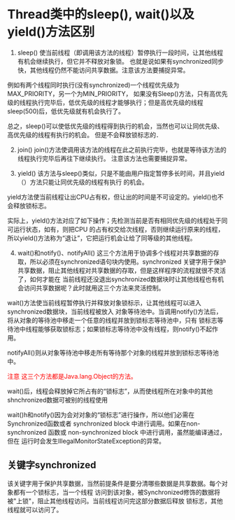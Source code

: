 # Thread类中的sleep(), wait()以及yield()方法区别
1. sleep()
使当前线程（即调用该方法的线程）暂停执行一段时间，让其他线程有机会继续执行，但它并不释放对象锁。
也就是说如果有synchronized同步快，其他线程仍然不能访问共享数据。注意该方法要捕捉异常。

例如有两个线程同时执行(没有synchronized)一个线程优先级为MAX_PRIORITY，另一个为MIN_PRIORITY，
如果没有Sleep()方法，只有高优先级的线程执行完毕后，低优先级的线程才能够执行；但是高优先级的线程
sleep(500)后，低优先级就有机会执行了。

总之，sleep()可以使低优先级的线程得到执行的机会，当然也可以让同优先级、高优先级的线程有执行的机会。
但是不会释放锁标志的．

2. join()
join()方法使调用该方法的线程在此之前执行完毕，也就是等待该方法的线程执行完毕后再往下继续执行。
注意该方法也需要捕捉异常。

3. yield()
该方法与sleep()类似，只是不能由用户指定暂停多长时间，并且yield（）方法只能让同优先级的线程有执行
的机会。

yield方法使当前线程让出CPU占有权，但让出的时间是不可设定的。yield()也不会释放锁标志。

实际上，yield()方法对应了如下操作；先检测当前是否有相同优先级的线程处于同可运行状态，如有，则把CPU
的占有权交给次线程，否则继续运行原来的线程，所以yield()方法称为“退让”，它把运行机会让给了同等级的其他线程。


4. wait()和notify()、notifyAll()
这三个方法用于协调多个线程对共享数据的存取，所以必须在synchronized语句块内使用。synchronized
关键字用于保护共享数据，阻止其他线程对共享数据的存取，但是这样程序的流程就很不灵活了，如何才能在
当前线程还没退出synchronized数据块时让其他线程也有机会访问共享数据呢？此时就用这三个方法来灵活控制。

wait()方法使当前线程暂停执行并释放对象锁标示，让其他线程可以进入synchronized数据块，当前线程被放入
对象等待池中。当调用notify()方法后，将从对象的等待池中移走一个任意的线程并放到锁标志等待池中，只有
锁标志等待池中线程能够获取锁标志；如果锁标志等待池中没有线程，则notify()不起作用。

notifyAll()则从对象等待池中移走所有等待那个对象的线程并放到锁标志等待池中。

<font color="red">注意 这三个方法都是Java.lang.Object的方法。</font>

wait()后，线程会释放掉它所占有的“锁标志”，从而使线程所在对象中的其他shnchronized数据可被别的线程使用

wait()h和notify()因为会对对象的“锁标志”进行操作，所以他们必需在Synchronized函数或者 synchronized block 
中进行调用。如果在non-synchronized 函数或 non-synchronized block 中进行调用，虽然能编译通过，但在
运行时会发生IllegalMonitorStateException的异常。

## 关键字synchronized
该关键字用于保护共享数据，当然前提条件是要分清哪些数据是共享数据。每个对象都有一个锁标志，当一个线程
访问到该对象，被Synchronized修饰的数据将被"上锁"，阻止其他线程访问。当前线程访问完这部分数据后释放
锁标志，其他线程就可以访问了。















